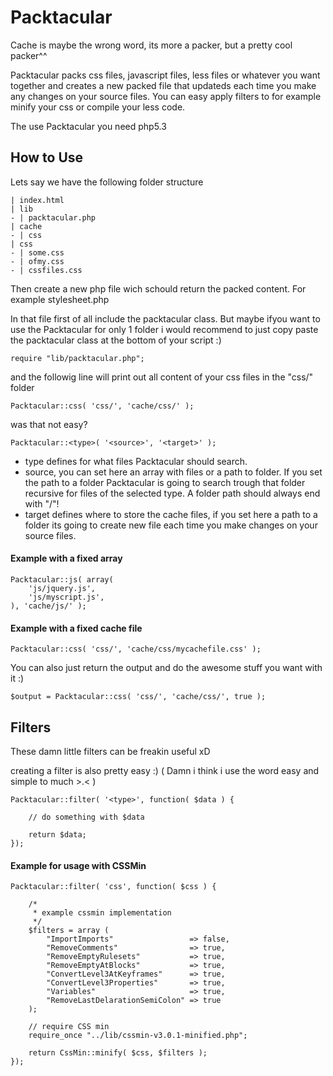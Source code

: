Packtacular
===========

Cache is maybe the wrong word, its more a packer, but a pretty cool packer^^

Packtacular packs css files, javascript files, less files or whatever you want together and creates a new packed file that updateds each time you make any changes on your source files. You can easy apply filters to for example minify your css or compile your less code. 

The use Packtacular you need php5.3


How to Use
----------

Lets say we have the following folder structure 

	| index.html
	| lib
	- | packtacular.php
	| cache
	- | css
	| css
	- | some.css
	- | ofmy.css
	- | cssfiles.css
 
Then create a new php file wich schould return the packed content. For example stylesheet.php 

In that file first of all include the packtacular class. But maybe ifyou want to use the Packtacular for only 1 folder i would recommend to just copy paste the packtacular class at the bottom of your script :)

	require "lib/packtacular.php";

and the followig line will print out all content of your css files in the "css/" folder

	Packtacular::css( 'css/', 'cache/css/' );

was that not easy?

	Packtacular::<type>( '<source>', '<target>' );
	
 - type defines for what files Packtacular should search.
 - source, you can set here an array with files or a path to folder. If you set the path to a folder Packtacular is going to search trough that folder recursive for files of the selected type. A folder path should always end with "/"!
 - target defines where to store the cache files, if you set here a path to a folder its going to create new file each time you make changes on your source files.
 
#### Example with a fixed array

	Packtacular::js( array(
		'js/jquery.js',
		'js/myscript.js',
	), 'cache/js/' );
	
#### Example with a fixed cache file

	Packtacular::css( 'css/', 'cache/css/mycachefile.css' );
	
You can also just return the output and do the awesome stuff you want with it :)
	
	$output = Packtacular::css( 'css/', 'cache/css/', true );
	

Filters
-------

These damn little filters can be freakin useful xD

creating a filter is also pretty easy :) ( Damn i think i use the word easy and simple to much >.< )

	Packtacular::filter( '<type>', function( $data ) {
		
		// do something with $data
	
		return $data;
	});


#### Example for usage with CSSMin

	Packtacular::filter( 'css', function( $css ) {
	
		/*
		 * example cssmin implementation 
		 */
		$filters = array (
			"ImportImports"                 => false,
			"RemoveComments"                => true, 
			"RemoveEmptyRulesets"           => true,
			"RemoveEmptyAtBlocks"           => true,
			"ConvertLevel3AtKeyframes"      => true,
			"ConvertLevel3Properties"       => true,
			"Variables"                     => true,
			"RemoveLastDelarationSemiColon" => true
		);
	
		// require CSS min
		require_once "../lib/cssmin-v3.0.1-minified.php";
	
		return CssMin::minify( $css, $filters );
	});
